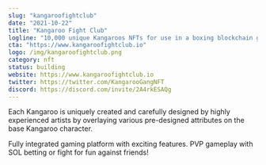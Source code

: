 ```yaml
---
slug: "kangaroofightclub"
date: "2021-10-22"
title: "Kangaroo Fight Club"
logline: "10,000 unique Kangaroos NFTs for use in a boxing blockchain game"
cta: "https://www.kangaroofightclub.io"
logo: /img/kangaroofightclub.png
category: nft
status: building
website: https://www.kangaroofightclub.io
twitter: https://twitter.com/KangarooGangNFT
discord: https://discord.com/invite/2A4rkESAQg
---
```


Each Kangaroo is uniquely created and carefully designed by highly experienced artists by overlaying various pre-designed attributes on the base Kangaroo character.

Fully integrated gaming platform with exciting features. PVP gameplay with SOL betting or fight for fun against friends!
